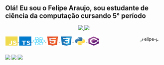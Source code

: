 ## Olá! Eu sou o Felipe Araujo, sou estudante de ciência da computação cursando 5° período
<div align="center">
  <a href="https://github.com/Felipe-Araujo-duck">
  <img height="180em" src="https://github-readme-stats.vercel.app/api?username=Felipe-Araujo-duck&show_icons=true&theme=dark&include_all_commits=true&count_private=true"/>
  <img height="180em" src="https://github-readme-stats.vercel.app/api/top-langs/?username=Felipe-Araujo-duck&layout=compact&langs_count=7&theme=dark"/>
</div>
<div style="display: inline_block"><br>
  <img align="center" alt="Felipe-Js" height="30" width="40" src="https://raw.githubusercontent.com/devicons/devicon/master/icons/javascript/javascript-plain.svg">
  <img align="center" alt="Felipe-Ts" height="30" width="40" src="https://raw.githubusercontent.com/devicons/devicon/master/icons/typescript/typescript-plain.svg">
  <img align="center" alt="Felipe-React" height="30" width="40" src="https://raw.githubusercontent.com/devicons/devicon/master/icons/react/react-original.svg">
  <img align="center" alt="Felipe-HTML" height="30" width="40" src="https://raw.githubusercontent.com/devicons/devicon/master/icons/html5/html5-original.svg">
  <img align="center" alt="Felipe-CSS" height="30" width="40" src="https://raw.githubusercontent.com/devicons/devicon/master/icons/css3/css3-original.svg">
  <img align="center" alt="Felipe-Python" height="30" width="40" src="https://raw.githubusercontent.com/devicons/devicon/master/icons/python/python-original.svg">
  <img align="center" alt="Felipe-Csharp" height="30" width="40" src="https://raw.githubusercontent.com/devicons/devicon/master/icons/csharp/csharp-original.svg">
  <img align="right" alt="Felipe-pic" height="150" style="border-radius:50px;" src="https://yt3.ggpht.com/wpVn3PsFaq6V69ftMnHS5RrmIxUladgQC4iBddw77V4CLZeLdBfCuSauj4jELnRdcQkGSt_qhA=s900-c-k-c0x00ffffff-no-rj">
</div>
  
  ##
 
<div> 
 
  <a href="https://www.instagram.com/felipe_araujo_comp/" target="_blank"><img src="https://img.shields.io/badge/-Instagram-%23E4405F?style=for-the-badge&logo=instagram&logoColor=white" target="_blank"></a> 
  <a href = "mailto:fellipearraujjo2004@gmail.com"><img src="https://img.shields.io/badge/-Gmail-%23333?style=for-the-badge&logo=gmail&logoColor=white" target="_blank"></a>
  <a href="https://www.linkedin.com/in/felipe-araujo-62b384231/" target="_blank"><img src="https://img.shields.io/badge/-LinkedIn-%230077B5?style=for-the-badge&logo=linkedin&logoColor=white" target="_blank"></a> 
 
 
</div>
